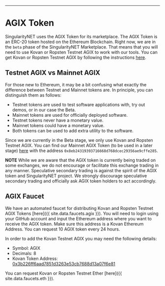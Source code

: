 <!-- ---
layout: default
keywords: agix token
comments: false
title: AGIX
description: The AGIX Token is an ERC-20 token

# extralink box
extralink:
    title: All Docs
    title_url: '/docs'
    external_url: true
    description: Find an overview of our full documentation here.

# Newsletter
dev_news: true

# Micro navigation
micro_nav: true
     -->
---
# AGIX Token

SingularityNET uses the AGIX Token for its marketplace. The AGIX Token is an ERC-20 token hosted on the Ethereum Blockchain. Right now, we are in the `beta` phase of the SingularityNET Marketplace. That means that you will need to use Kovan or Ropsten Testnet AGIX to work with our tools. You can get Kovan or Ropsten Testnet AGIX by following the instructions [here](#agix-faucet).

## Testnet AGIX vs Mainnet AGIX
For those new to Ethereum, it may be a bit confusing what exactly the difference between Testnet and Mainnet tokens are. In principle, you can distinguish them as follows:
* Testnet tokens are used to test software applications with, try out demos, or in our case the Beta.
* Mainnet tokens are used for officially deployed software.
* Testnet tokens never have a monetary value.
* Mainnet tokens could have a monetary value.
* Both tokens can be used to add extra utility to the software.

Since we are currently in the Beta stage, we only use Kovan and Ropsten Testnet AGIX. You can find our Mainnet AGIX Token (to be used in a later stage) [here](https://etherscan.io/address/0x8eb24319393716668d768dcec29356ae9cffe285) with the address `0x8eb24319393716668d768dcec29356ae9cffe285`.

<div class="callout callout--warning">
    <p><strong>NOTE</strong> While we are aware that the AGIX token is currently being traded on some exchanges, we do not encourage or facilitate this exchange trading in any manner. Speculative secondary trading is against the spirit of the AGIX token and SingularityNET project. We strongly discourage speculative secondary trading and officially ask AGIX token holders to act accordingly.</p>
</div>


## AGIX Faucet
We have an automated faucet for distributing Kovan and Ropsten Testnet AGIX Tokens [here]({{ site.data.faucets.agix }}). You will need to login using your GitHub account and input the Ethereum address where you want to receive the AGIX token. Make sure this address is a Kovan Ethereum Address. You can request 10 AGIX token every 24 hours.

In order to add the Kovan Testnet AGIX you may need the following details:
* Symbol: AGIX
* Decimals: 8
* Kovan Token Address: [0x3b226ff6aad7851d3263e53cb7688d13a07f6e81](https://kovan.etherscan.io/address/0x3b226ff6aad7851d3263e53cb7688d13a07f6e81)

You can request Kovan or Ropsten Testnet Ether [here]({{ site.data.faucets.eth }}).